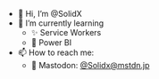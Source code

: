 - 👋 Hi, I’m @SolidX
- 🌱 I’m currently learning
  - ✨ Service Workers
  - 🤢 Power BI
- 📫 How to reach me:
  - 🐘 Mastodon: [@Solidx@mstdn.jp](https://mstdn.jp/web/@SolidX)

<!---
SolidX/SolidX is a ✨ special ✨ repository because its `README.md` (this file) appears on your GitHub profile.
You can click the Preview link to take a look at your changes.
--->
